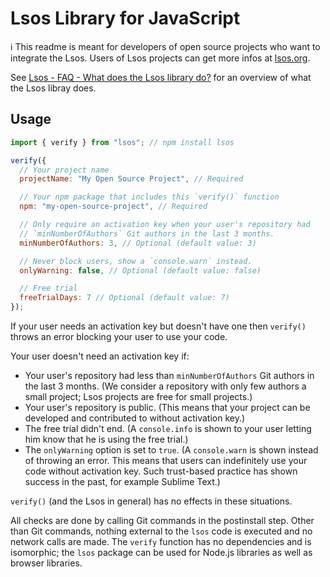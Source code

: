 # Lsos Library for JavaScript

:information_source: This readme is meant for developers of open source projects who want to integrate the Lsos. Users of Lsos projects can get more infos at [lsos.org](https://lsos.org).

See [Lsos - FAQ - What does the Lsos library do?](https://lsos.org/faq#lib) for an overview of what the Lsos libray does.

## Usage

~~~js
import { verify } from "lsos"; // npm install lsos

verify({
  // Your project name
  projectName: "My Open Source Project", // Required

  // Your npm package that includes this `verify()` function
  npm: "my-open-source-project", // Required

  // Only require an activation key when your user's repository had
  // `minNumberOfAuthors` Git authors in the last 3 months.
  minNumberOfAuthors: 3, // Optional (default value: 3)

  // Never block users, show a `console.warn` instead.
  onlyWarning: false, // Optional (default value: false)

  // Free trial
  freeTrialDays: 7 // Optional (default value: 7)
});
~~~

If your user needs an activation key but doesn't have one then `verify()` throws an error blocking your user to use your code.

Your user doesn't need an activation key if:
- Your user's repository had less than `minNumberOfAuthors` Git authors in the last 3 months.
  (We consider a repository with only few authors a small project; Lsos projects are free for small projects.)
- Your user's repository is public. (This means that your project can be developed and contributed to without activation key.)
- The free trial didn't end. (A `console.info` is shown to your user letting him know that he is using the free trial.)
- The `onlyWarning` option is set to `true`. (A `console.warn` is shown instead of throwing an error. This means that users can indefinitely use your code without activation key. Such trust-based practice has shown success in the past, for example Sublime Text.)

`verify()` (and the Lsos in general) has no effects in these situations.

All checks are done by calling Git commands in the postinstall step.
Other than Git commands, nothing external to the `lsos` code is executed and no network calls are made.
The `verify` function has no dependencies and is isomorphic;
the `lsos` package can be used for Node.js libraries as well as browser libraries.

<br/>

